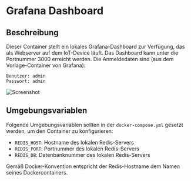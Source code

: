 Grafana Dashboard
=================

Beschreibung
------------

Dieser Container stellt ein lokales Grafana-Dashboard zur Verfügung, das als Webserver
auf dem IoT-Device läuft. Das Dashboard kann unter die Portnummer 3000 erreicht werden.
Die Anmeldedaten sind (aus dem Vorlage-Container von Grafana):

    Benutzer: admin
    Passwort: admin

![Screenshot](screenshot.png)

Umgebungsvariablen
------------------

Folgende Umgebungsvariablen sollten in der `docker-compose.yml` gesetzt werden, um den
Container zu konfigurieren:

 * `REDIS_HOST`: Hostname des lokalen Redis-Servers
 * `REDIS_PORT`: Portnummer des lokalen Redis-Servers
 * `REDIS_DB`: Datenbanknummer des lokalen Redis-Servers

Gemäß Docker-Konvention entspricht der Redis-Hostname dem Namen seines Dockercontainers.